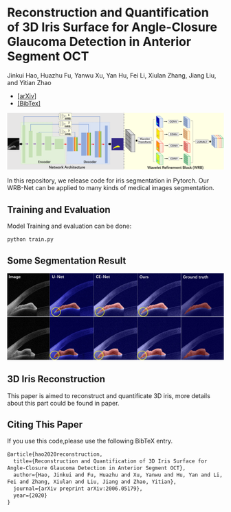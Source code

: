# Reconstruction and Quantification of 3D Iris Surface for Angle-Closure Glaucoma Detection in Anterior Segment OCT

Jinkui Hao, Huazhu Fu, Yanwu Xu, Yan Hu, Fei Li, Xiulan Zhang, Jiang Liu, and Yitian Zhao

* [[arXiv]](https://arxiv.org/abs/2006.05179)
* [[BibTex]](#jump )

<img src='img\network.png'>

In this repository, we release code for iris segmentation in Pytorch. Our WRB-Net can be applied to many kinds of medical images segmentation.

## Training and Evaluation
Model Training and evaluation can be done:
```
python train.py
```

## Some Segmentation Result
<img src='img\result.png'>

## 3D Iris Reconstruction
This paper is aimed to reconstruct and quantificate 3D iris, more details about this part could be found in paper.

## Citing This Paper
<span id="jump">
If you use this code,please use the following BibTeX entry.

```
@article{hao2020reconstruction,
  title={Reconstruction and Quantification of 3D Iris Surface for Angle-Closure Glaucoma Detection in Anterior Segment OCT},
  author={Hao, Jinkui and Fu, Huazhu and Xu, Yanwu and Hu, Yan and Li, Fei and Zhang, Xiulan and Liu, Jiang and Zhao, Yitian},
  journal={arXiv preprint arXiv:2006.05179},
  year={2020}
}
```
</span>